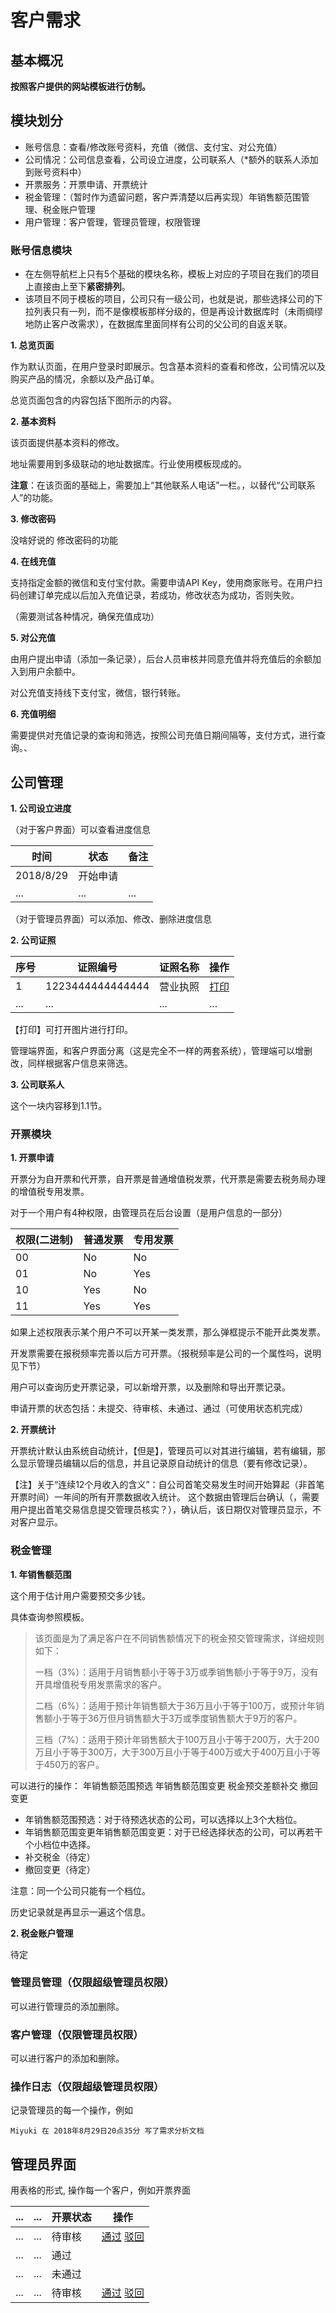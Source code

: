 # 客户需求

## 基本概况
 **按照客户提供的网站模板进行仿制。**
 
## 模块划分

* 账号信息：查看/修改账号资料，充值（微信、支付宝、对公充值）
* 公司情况：公司信息查看，公司设立进度，公司联系人（*额外的联系人添加到账号资料中）
* 开票服务：开票申请、开票统计
* 税金管理：（暂时作为遗留问题，客户弄清楚以后再实现）年销售额范围管理、税金账户管理
* 用户管理：客户管理，管理员管理，权限管理

### 账号信息模块

* 在左侧导航栏上只有5个基础的模块名称，模板上对应的子项目在我们的项目上直接由上至下**紧密排列**。
* 该项目不同于模板的项目，公司只有一级公司，也就是说，那些选择公司的下拉列表只有一列，而不是像模板那样分级的，但是再设计数据库时（未雨绸缪地防止客户改需求），在数据库里面同样有公司的父公司的自返关联。

**1. 总览页面**

作为默认页面，在用户登录时即展示。包含基本资料的查看和修改，公司情况以及购买产品的情况，余额以及产品订单。

总览页面包含的内容包括下图所示的内容。


**2. 基本资料**

该页面提供基本资料的修改。

地址需要用到多级联动的地址数据库。行业使用模板现成的。

**注意**：在该页面的基础上，需要加上“其他联系人电话”一栏。，以替代“公司联系人”的功能。


**3. 修改密码**

没啥好说的  修改密码的功能

**4. 在线充值**

支持指定金额的微信和支付宝付款。需要申请API Key，使用商家账号。在用户扫码创建订单完成以后加入充值记录，若成功，修改状态为成功，否则失败。

（需要测试各种情况，确保充值成功）


**5. 对公充值**

由用户提出申请（添加一条记录），后台人员审核并同意充值并将充值后的余额加入到用户余额中。

对公充值支持线下支付宝，微信，银行转账。

**6. 充值明细**

需要提供对充值记录的查询和筛选，按照公司充值日期间隔等，支付方式，进行查询。、

## 公司管理

**1. 公司设立进度**

（对于客户界面）可以查看进度信息

|时间|状态|备注|
|---|---|---|
|2018/8/29|开始申请||
|...|...|...|

（对于管理员界面）可以添加、修改、删除进度信息

**2. 公司证照**

|序号|证照编号|证照名称|操作|
|---|---|---|---|
|1|1223444444444444|营业执照|[打印](#)|
|...|...|...|...|

【打印】可打开图片进行打印。

管理端界面，和客户界面分离（这是完全不一样的两套系统），管理端可以增删改，同样根据客户信息来筛选。

**3. 公司联系人**

这个一块内容移到1.1节。

### 开票模块

**1. 开票申请**

开票分为自开票和代开票，自开票是普通增值税发票，代开票是需要去税务局办理的增值税专用发票。

对于一个用户有4种权限，由管理员在后台设置（是用户信息的一部分）

|权限(二进制)|普通发票|专用发票|
|---|---|---|
|00|No|No|
|01|No|Yes|
|10|Yes|No|
|11|Yes|Yes|

如果上述权限表示某个用户不可以开某一类发票，那么弹框提示不能开此类发票。

开发票需要在报税频率完善以后方可开票。（报税频率是公司的一个属性吗，说明见下节）

用户可以查询历史开票记录，可以新增开票，以及删除和导出开票记录。

申请开票的状态包括：未提交、待审核、未通过、通过（可使用状态机完成）

**2. 开票统计**

开票统计默认由系统自动统计，【但是】，管理员可以对其进行编辑，若有编辑，那么显示管理员编辑以后的信息，并且记录原自动统计的信息（要有修改记录）。

【注】关于“连续12个月收入的含义”：自公司首笔交易发生时间开始算起（非首笔开票时间）一年间的所有开票数据收入统计。
这个数据由管理后台确认（，需要用户提出首笔交易信息提交管理员核实？），确认后，该日期仅对管理员显示，不对客户显示。

### 税金管理

**1. 年销售额范围**

这个用于估计用户需要预交多少钱。

具体查询参照模板。

>该页面是为了满足客户在不同销售额情况下的税金预交管理需求，详细规则如下：
>
>一档（3%）：适用于月销售额小于等于3万或季销售额小于等于9万，没有开具增值税专用发票需求的客户。
>
>二档（6%）：适用于预计年销售额大于36万且小于等于100万，或预计年销售额小于等于36万但月销售额大于3万或季度销售额大于9万的客户。
>
>三档（7%）：适用于预计年销售额大于100万且小于等于200万，大于200万且小于等于300万，大于300万且小于等于400万或大于400万且小于等于450万的客户。

可以进行的操作：
年销售额范围预选  年销售额范围变更  税金预交差额补交  撤回变更

* 年销售额范围预选：对于待预选状态的公司，可以选择以上3个大档位。
* 年销售额范围变更年销售额范围变更：对于已经选择状态的公司，可以再若干个小档位中选择。
* 补交税金（待定）
* 撤回变更（待定）

注意：同一个公司只能有一个档位。

历史记录就是再显示一遍这个信息。

**2. 税金账户管理**

待定

### 管理员管理（仅限超级管理员权限）

可以进行管理员的添加删除。

### 客户管理（仅限管理员权限）

可以进行客户的添加和删除。

### 操作日志（仅限超级管理员权限）

记录管理员的每一个操作，例如

`Miyuki 在 2018年8月29日20点35分 写了需求分析文档`

## 管理员界面

用表格的形式, 操作每一个客户，例如开票界面

|...|...|开票状态|操作|
|---|---|---|---|
|...|...|待审核|[通过](#) [驳回](#)|
|...|...|通过| |
|...|...|未通过| |
|...|...|待审核|[通过](#) [驳回](#)|

